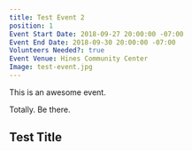 ```yaml
---
title: Test Event 2
position: 1
Event Start Date: 2018-09-27 20:00:00 -07:00
Event End Date: 2018-09-30 20:00:00 -07:00
Volunteers Needed?: true
Event Venue: Hines Community Center
Image: test-event.jpg
---
```


This is an awesome event.

Totally. Be there.

## Test Title
